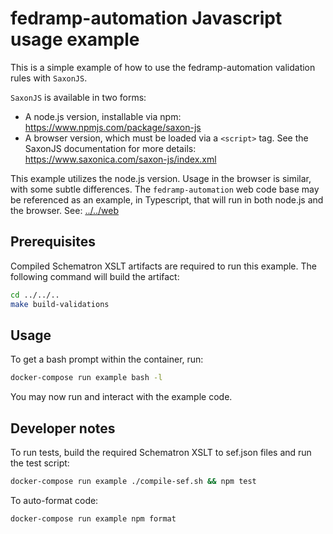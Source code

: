 # fedramp-automation Javascript usage example

This is a simple example of how to use the fedramp-automation validation rules with `SaxonJS`.

`SaxonJS` is available in two forms:

- A node.js version, installable via npm: https://www.npmjs.com/package/saxon-js
- A browser version, which must be loaded via a `<script>` tag. See the SaxonJS documentation for more details: https://www.saxonica.com/saxon-js/index.xml

This example utilizes the node.js version. Usage in the browser is similar, with some subtle differences. The `fedramp-automation` web code base may be referenced as an example, in Typescript, that will run in both node.js and the browser. See: [../../web]([../../web])

## Prerequisites

Compiled Schematron XSLT artifacts are required to run this example. The following command will build the artifact:

```bash
cd ../../..
make build-validations
```

## Usage

To get a bash prompt within the container, run:

```bash
docker-compose run example bash -l
```

You may now run and interact with the example code.

## Developer notes

To run tests, build the required Schematron XSLT to sef.json files and run the test script:

```bash
docker-compose run example ./compile-sef.sh && npm test
```

To auto-format code:

```bash
docker-compose run example npm format
```
